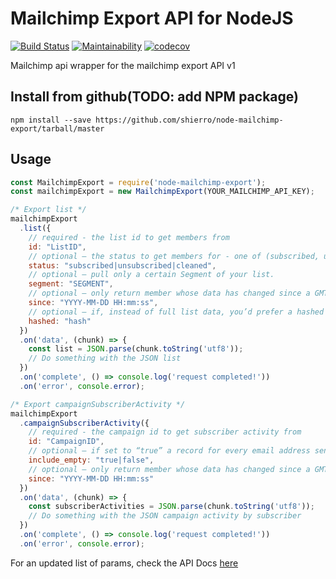 # Mailchimp Export API for NodeJS

[![Build Status](https://travis-ci.org/shierro/node-mailchimp-export.svg?branch=master)](https://travis-ci.org/shierro/node-mailchimp-export)
[![Maintainability](https://api.codeclimate.com/v1/badges/f60e0883a1c98f548293/maintainability)](https://codeclimate.com/github/shierro/node-mailchimp-export/maintainability)
[![codecov](https://codecov.io/gh/shierro/node-mailchimp-export/branch/master/graph/badge.svg)](https://codecov.io/gh/shierro/node-mailchimp-export)

Mailchimp api wrapper for the mailchimp export API v1

## Install from github(TODO: add NPM package)
`npm install --save https://github.com/shierro/node-mailchimp-export/tarball/master`

## Usage
```javascript
const MailchimpExport = require('node-mailchimp-export');
const mailchimpExport = new MailchimpExport(YOUR_MAILCHIMP_API_KEY);

/* Export list */
mailchimpExport
  .list({
    // required - the list id to get members from
    id: "ListID",
    // optional – the status to get members for - one of (subscribed, unsubscribed, cleaned), defaults to subscribed
    status: "subscribed|unsubscribed|cleaned",
    // optional – pull only a certain Segment of your list.
    segment: "SEGMENT",
    // optional – only return member whose data has changed since a GMT timestamp – in YYYY-MM-DD HH:mm:ss format
    since: "YYYY-MM-DD HH:mm:ss",
    // optional – if, instead of full list data, you’d prefer a hashed list of email addresses, set this to the hashing algorithm you expect. Currently only “sha256” is supported.
    hashed: "hash" 
  })
  .on('data', (chunk) => {
    const list = JSON.parse(chunk.toString('utf8'));
    // Do something with the JSON list
  })
  .on('complete', () => console.log('request completed!'))
  .on('error', console.error);

/* Export campaignSubscriberActivity */
mailchimpExport
  .campaignSubscriberActivity({
    // required - the campaign id to get subscriber activity from
    id: "CampaignID",
    // optional – if set to “true” a record for every email address sent to will be returned even if there is no activity data. defaults to “false”
    include_empty: "true|false",
    // optional – only return member whose data has changed since a GMT timestamp – in YYYY-MM-DD HH:mm:ss format
    since: "YYYY-MM-DD HH:mm:ss"
  })
  .on('data', (chunk) => {
    const subscriberActivities = JSON.parse(chunk.toString('utf8'));
    // Do something with the JSON campaign activity by subscriber
  })
  .on('complete', () => console.log('request completed!'))
  .on('error', console.error);
```

For an updated list of params, check the API Docs [here](http://developer.mailchimp.com/documentation/mailchimp/guides/how-to-use-the-export-api/#list-export)
